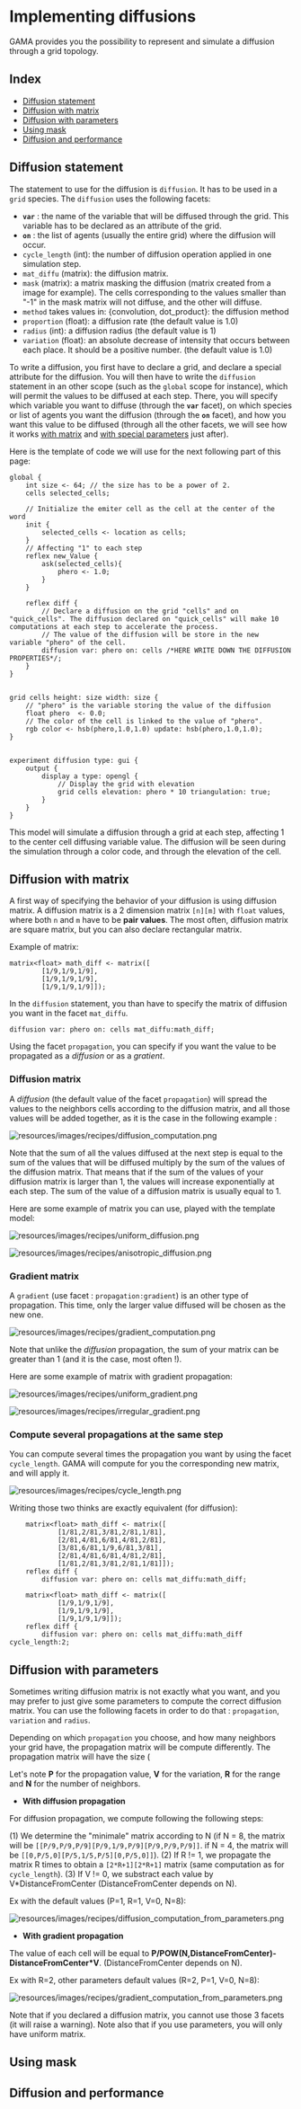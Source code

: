 
# Implementing diffusions

GAMA provides you the possibility to represent and simulate a diffusion through a grid topology. 

## Index

* [Diffusion statement](#diffusion-statement)
* [Diffusion with matrix](#diffusion-with-matrix)
* [Diffusion with parameters](#diffusion-with-parameters)
* [Using mask](#using-mask)
* [Diffusion and performance](#diffusion-and-performance)

## Diffusion statement

The statement to use for the diffusion is `diffusion`. It has to be used in a `grid` species. The `diffusion` uses the following facets:

* **`var`** : the name of the variable that will be diffused through the grid. This variable has to be declared as an attribute of the grid.
* **`on`** : the list of agents (usually the entire grid) where the diffusion will occur.
* `cycle_length` (int): the number of diffusion operation applied in one simulation step.
* `mat_diffu` (matrix): the diffusion matrix.
* `mask` (matrix): a matrix masking the diffusion (matrix created from a image for example). The cells corresponding to the values smaller than "-1" in the mask matrix will not diffuse, and the other will diffuse.
* `method` takes values in: {convolution, dot_product}: the diffusion method
* `proportion` (float): a diffusion rate (the default value is 1.0)
* `radius` (int): a diffusion radius (the default value is 1)
* `variation` (float): an absolute decrease of intensity that occurs between each place. It should be a positive number. (the default value is 1.0)

To write a diffusion, you first have to declare a grid, and declare a special attribute for the diffusion. You will then have to write the `diffusion` statement in an other scope (such as the `global` scope for instance), which will permit the values to be diffused at each step. There, you will specify which variable you want to diffuse (through the **`var`** facet), on which species or list of agents you want the diffusion (through the **`on`** facet), and how you want this value to be diffused (through all the other facets, we will see how it works [with matrix](#diffusion-with-matrix) and [with special parameters](#diffusion-with-parameters) just after).

Here is the template of code we will use for the next following part of this page:

```
global {
	int size <- 64; // the size has to be a power of 2.
  	cells selected_cells;

	// Initialize the emiter cell as the cell at the center of the word
	init {
		selected_cells <- location as cells;
	}
	// Affecting "1" to each step
	reflex new_Value {
		ask(selected_cells){
			phero <- 1.0;
		}	
	}

	reflex diff {
		// Declare a diffusion on the grid "cells" and on "quick_cells". The diffusion declared on "quick_cells" will make 10 computations at each step to accelerate the process. 
		// The value of the diffusion will be store in the new variable "phero" of the cell.
		diffusion var: phero on: cells /*HERE WRITE DOWN THE DIFFUSION PROPERTIES*/;			
	}
}


grid cells height: size width: size {
	// "phero" is the variable storing the value of the diffusion
	float phero  <- 0.0;
	// The color of the cell is linked to the value of "phero".
	rgb color <- hsb(phero,1.0,1.0) update: hsb(phero,1.0,1.0);
}


experiment diffusion type: gui {
	output {
		display a type: opengl {
			// Display the grid with elevation
			grid cells elevation: phero * 10 triangulation: true;
		}
	}
}
```

This model will simulate a diffusion through a grid at each step, affecting 1 to the center cell diffusing variable value. The diffusion will be seen during the simulation through a color code, and through the elevation of the cell.

## Diffusion with matrix

A first way of specifying the behavior of your diffusion is using diffusion matrix. A diffusion matrix is a 2 dimension matrix `[n][m]` with `float` values, where both `n` and `m` have to be **pair values**. The most often, diffusion matrix are square matrix, but you can also declare rectangular matrix.

Example of matrix:

```
matrix<float> math_diff <- matrix([
		[1/9,1/9,1/9],
		[1/9,1/9,1/9],
		[1/9,1/9,1/9]]);
```

In the `diffusion` statement, you than have to specify the matrix of diffusion you want in the facet `mat_diffu`.

```
diffusion var: phero on: cells mat_diffu:math_diff;
```

Using the facet `propagation`, you can specify if you want the value to be propagated as a _diffusion_ or as a _gratient_.

### Diffusion matrix

A _diffusion_ (the default value of the facet `propagation`) will spread the values to the neighbors cells according to the diffusion matrix, and all those values will be added together, as it is the case in the following example :

![resources/images/recipes/diffusion_computation.png](resources/images/recipes/diffusion_computation.png)

Note that the sum of all the values diffused at the next step is equal to the sum of the values that will be diffused multiply by the sum of the values of the diffusion matrix. That means that if the sum of the values of your diffusion matrix is larger than 1, the values will increase exponentially at each step. The sum of the value of a diffusion matrix is usually equal to 1.

Here are some example of matrix you can use, played with the template model:

![resources/images/recipes/uniform_diffusion.png](resources/images/recipes/uniform_diffusion.png)

![resources/images/recipes/anisotropic_diffusion.png](resources/images/recipes/anisotropic_diffusion.png)

### Gradient matrix

A `gradient` (use facet : `propagation:gradient`) is an other type of propagation. This time, only the larger value diffused will be chosen as the new one.

![resources/images/recipes/gradient_computation.png](resources/images/recipes/gradient_computation.png)

Note that unlike the _diffusion_ propagation, the sum of your matrix can be greater than 1 (and it is the case, most often !).

Here are some example of matrix with gradient propagation:

![resources/images/recipes/uniform_gradient.png](resources/images/recipes/uniform_gradient.png)

![resources/images/recipes/irregular_gradient.png](resources/images/recipes/irregular_gradient.png)

### Compute several propagations at the same step

You can compute several times the propagation you want by using the facet `cycle_length`. GAMA will compute for you the corresponding new matrix, and will apply it.

![resources/images/recipes/cycle_length.png](resources/images/recipes/cycle_length.png)

Writing those two thinks are exactly equivalent (for diffusion):

```
	matrix<float> math_diff <- matrix([
			[1/81,2/81,3/81,2/81,1/81],
			[2/81,4/81,6/81,4/81,2/81],
			[3/81,6/81,1/9,6/81,3/81],
			[2/81,4/81,6/81,4/81,2/81],
			[1/81,2/81,3/81,2/81,1/81]]);
	reflex diff {
		diffusion var: phero on: cells mat_diffu:math_diff;
```
```
	matrix<float> math_diff <- matrix([
			[1/9,1/9,1/9],
			[1/9,1/9,1/9],
			[1/9,1/9,1/9]]);
	reflex diff {
		diffusion var: phero on: cells mat_diffu:math_diff cycle_length:2;
```

## Diffusion with parameters

Sometimes writing diffusion matrix is not exactly what you want, and you may prefer to just give some parameters to compute the correct diffusion matrix. You can use the following facets in order to do that : `propagation`, `variation` and `radius`.

Depending on which `propagation` you choose, and how many neighbors your grid have, the propagation matrix will be compute differently. The propagation matrix will have the size (

Let's note **P** for the propagation value, **V** for the variation, **R** for the range and **N** for the number of neighbors.

* **With diffusion propagation**

For diffusion propagation, we compute following the following steps:

(1) We determine the "minimale" matrix according to N (if N = 8, the matrix will be `[[P/9,P/9,P/9][P/9,1/9,P/9][P/9,P/9,P/9]]`. if N = 4, the matrix will be `[[0,P/5,0][P/5,1/5,P/5][0,P/5,0]]`).
(2) If R != 1, we propagate the matrix R times to obtain a `[2*R+1][2*R+1]` matrix (same computation as for `cycle_length`).
(3) If V != 0, we substract each value by V*DistanceFromCenter (DistanceFromCenter depends on N).

Ex with the default values (P=1, R=1, V=0, N=8):

![resources/images/recipes/diffusion_computation_from_parameters.png](resources/images/recipes/diffusion_computation_from_parameters.png)

* **With gradient propagation**

The value of each cell will be equal to **P/POW(N,DistanceFromCenter)-DistanceFromCenter*V**. (DistanceFromCenter depends on N).

Ex with R=2, other parameters default values (R=2, P=1, V=0, N=8):

![resources/images/recipes/gradient_computation_from_parameters.png](resources/images/recipes/gradient_computation_from_parameters.png)

Note that if you declared a diffusion matrix, you cannot use those 3 facets (it will raise a warning). Note also that if you use parameters, you will only have uniform matrix.

## Using mask

## Diffusion and performance